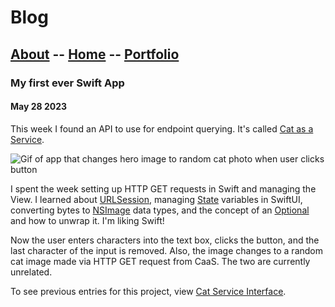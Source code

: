 # Blog

## [About](about.md) -- [Home](index.md) -- [Portfolio](portfolio.md)



### My first ever Swift App
#### May 28 2023

This week I found an API to use for endpoint querying. It's called [Cat as a Service](https://cataas.com/).

![Gif of app that changes hero image to random cat photo when user clicks button](https://github.com/swim-mer/swim-mer.github.io/raw/main/assets/images/ClickForRandomCat.gif) 

I spent the week setting up HTTP GET requests in Swift and managing the View. I learned about [URLSession](https://developer.apple.com/documentation/foundation/urlsession), managing [State](https://developer.apple.com/documentation/swiftui/state) variables in SwiftUI, converting bytes to [NSImage](https://developer.apple.com/documentation/appkit/nsimage) data types, and the concept of an [Optional](https://developer.apple.com/documentation/swift/optional) and how to unwrap it. I'm liking Swift! 

Now the user enters characters into the text box, clicks the button, and the last character of the input is removed. Also, the image changes to a random cat image made via HTTP GET request from CaaS. The two are currently unrelated. 

To see previous entries for this project, view [Cat Service Interface](blog/catserviceinterface.md). 
